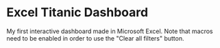 # Excel Titanic Dashboard
My first interactive dashboard made in Microsoft Excel. Note that macros need to be enabled in order to use the "Clear all filters" button.
